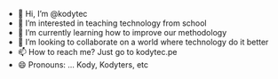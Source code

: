 - 👋 Hi, I’m @kodytec
- 👀 I’m interested in teaching technology from school
- 🌱 I’m currently learning how to improve our methodology
- 💞️ I’m looking to collaborate on a world where technology do it better
- 📫 How to reach me? Just go to kodytec.pe
- 😄 Pronouns: ... Kody, Kodyters, etc

<!---
kodytec/kodytec is a ✨ special ✨ repository because its `README.md` (this file) appears on your GitHub profile.
You can click the Preview link to take a look at your changes.
--->
